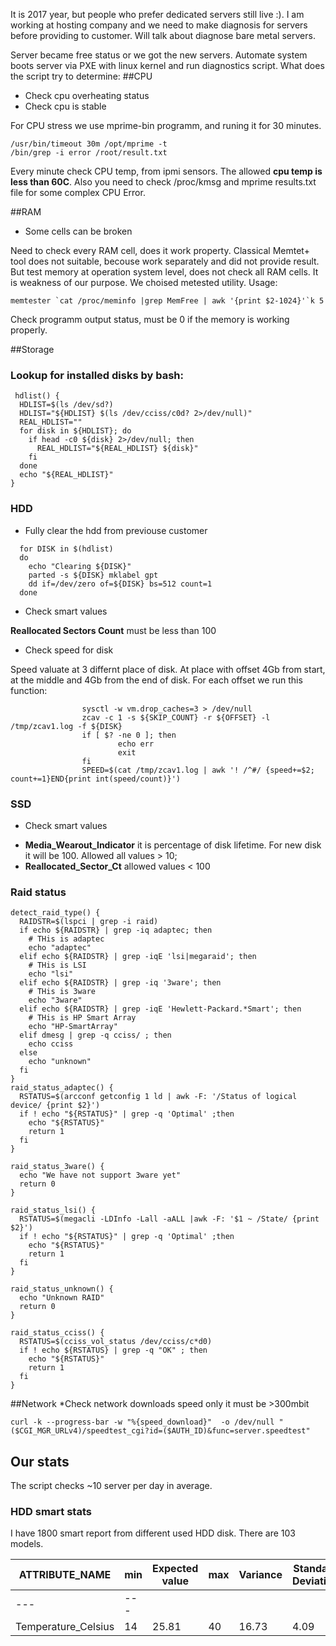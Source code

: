 It is 2017 year, but people who prefer dedicated servers still live :). I am working at hosting company and we need to make diagnosis for servers before providing to customer.
Will talk about diagnose bare metal servers.

Server became free status or we got the new servers. Automate system boots server via PXE with linux kernel and run diagnostics script. What does the script try to determine:
##CPU
* Check cpu overheating status
* Check cpu is stable

For CPU stress we use mprime-bin programm, and runing it for 30 minutes.

``` 
/usr/bin/timeout 30m /opt/mprime -t 
/bin/grep -i error /root/result.txt
```

Every minute check CPU temp, from ipmi sensors. The allowed **cpu temp is less than 60C**.
Also you need to check /proc/kmsg and mprime results.txt file for some complex CPU Error.

##RAM
* Some cells can be broken

Need to check every RAM cell, does it work property. Classical Memtet+ tool does not suitable, becouse work separately and did not provide result.
But test memory at operation system level, does not check all RAM cells. It is weakness of our purpose. We choised metested utility. Usage:

```
memtester `cat /proc/meminfo |grep MemFree | awk '{print $2-1024}'`k 5
```

Check programm output status, must be 0 if the memory is working properly.

##Storage
### Lookup for installed disks by bash:

```
 hdlist() {
  HDLIST=$(ls /dev/sd?)
  HDLIST="${HDLIST} $(ls /dev/cciss/c0d? 2>/dev/null)"
  REAL_HDLIST=""
  for disk in ${HDLIST}; do
    if head -c0 ${disk} 2>/dev/null; then
      REAL_HDLIST="${REAL_HDLIST} ${disk}"
    fi
  done
  echo "${REAL_HDLIST}"
}
```

### HDD

* Fully clear the hdd from previouse customer

```
  for DISK in $(hdlist)
  do
    echo "Clearing ${DISK}"
    parted -s ${DISK} mklabel gpt
    dd if=/dev/zero of=${DISK} bs=512 count=1
  done
```

* Check smart values

 **Reallocated Sectors Count** must be less than 100

* Check speed for disk 

 Speed valuate at 3 differnt place of disk. At place with offset 4Gb from start, at the middle and 4Gb from the end of disk. For each offset we run this function:

```
                sysctl -w vm.drop_caches=3 > /dev/null
                zcav -c 1 -s ${SKIP_COUNT} -r ${OFFSET} -l /tmp/zcav1.log -f ${DISK}
                if [ $? -ne 0 ]; then
                        echo err
                        exit
                fi
                SPEED=$(cat /tmp/zcav1.log | awk '! /^#/ {speed+=$2; count+=1}END{print int(speed/count)}') 
```

### SSD
* Check smart values
 - **Media_Wearout_Indicator** it is percentage of disk lifetime. For new disk it will be 100. Allowed all values > 10;
 - **Reallocated_Sector_Ct** allowed values < 100

### Raid status

```
detect_raid_type() {
  RAIDSTR=$(lspci | grep -i raid)
  if echo ${RAIDSTR} | grep -iq adaptec; then
    # THis is adaptec
    echo "adaptec"
  elif echo ${RAIDSTR} | grep -iqE 'lsi|megaraid'; then
    # THis is LSI
    echo "lsi"
  elif echo ${RAIDSTR} | grep -iq '3ware'; then
    # THis is 3ware
    echo "3ware"
  elif echo ${RAIDSTR} | grep -iqE 'Hewlett-Packard.*Smart'; then
    # THis is HP Smart Array
    echo "HP-SmartArray"
  elif dmesg | grep -q cciss/ ; then
    echo cciss
  else
    echo "unknown"
  fi
}
raid_status_adaptec() {
  RSTATUS=$(arcconf getconfig 1 ld | awk -F: '/Status of logical device/ {print $2}')
  if ! echo "${RSTATUS}" | grep -q 'Optimal' ;then
    echo "${RSTATUS}"
    return 1
  fi
}

raid_status_3ware() {
  echo "We have not support 3ware yet"
  return 0
}

raid_status_lsi() {
  RSTATUS=$(megacli -LDInfo -Lall -aALL |awk -F: '$1 ~ /State/ {print $2}')
  if ! echo "${RSTATUS}" | grep -q 'Optimal' ;then
    echo "${RSTATUS}"
    return 1
  fi
}

raid_status_unknown() {
  echo "Unknown RAID"
  return 0
}

raid_status_cciss() {
  RSTATUS=$(cciss_vol_status /dev/cciss/c*d0)
  if ! echo ${RSTATUS} | grep -q "OK" ; then
    echo "${RSTATUS}"
    return 1
  fi
}
```

##Network
*Check network downloads speed only it must be >300mbit 

`curl -k --progress-bar -w "%{speed_download}"  -o /dev/null "($CGI_MGR_URLv4)/speedtest_cgi?id=($AUTH_ID)&func=server.speedtest"`

## Our stats

 The script checks ~10 server per day in average. 

### HDD smart stats
I have 1800 smart report from different used HDD disk. There are 103 models.

ATTRIBUTE_NAME |min | Expected value | max| Variance | Standard Deviation
--- | --- | --- | --- | --- | --- 
--- | --- |
Temperature_Celsius | 14 | 25.81 |40| 16.73 | 4.09 
